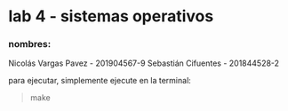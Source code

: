 # lab 4 - sistemas operativos

### nombres:

Nicolás Vargas Pavez - 201904567-9 Sebastián Cifuentes - 201844528-2

para ejecutar, simplemente ejecute en la terminal:

> make
